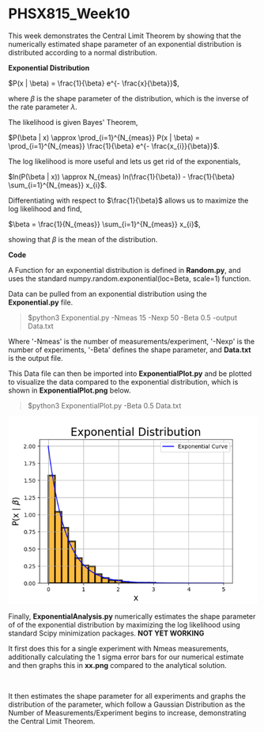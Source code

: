 # PHSX815_Week10

This week demonstrates the Central Limit Theorem by showing that the numerically estimated shape parameter of an exponential distribution is distributed according to a normal distribution. 

**Exponential Distribution**

$P(x | \beta) = \frac{1}{\beta} e^{- \frac{x}{\beta}}$,

where $\beta$ is the shape parameter of the distribution, which is the inverse of the rate parameter $\lambda$.

The likelihood is given Bayes' Theorem,

$P(\beta | x) \approx \prod_{i=1}^{N_{meas}} P(x | \beta) = \prod_{i=1}^{N_{meas}} \frac{1}{\beta} e^{- \frac{x_{i}}{\beta}}$.

The log likelihood is more useful and lets us get rid of the exponentials,

$ln(P(\beta | x)) \approx N_{meas} ln(\frac{1}{\beta}) - \frac{1}{\beta} \sum_{i=1}^{N_{meas}} x_{i}$.

Differentiating with respect to $\frac{1}{\beta}$ allows us to maximize the log likelihood and find,

$\beta = \frac{1}{N_{meas}} \sum_{i=1}^{N_{meas}} x_{i}$,

showing that $\beta$ is the mean of the distribution.

**Code**

A Function for an exponential distribution is defined in **Random.py**, and uses the standard numpy.random.exponential(loc=Beta, scale=1) function.

Data can be pulled from an exponential distribution using the **Exponential.py** file.

>$python3 Exponential.py -Nmeas 15 -Nexp 50 -Beta 0.5 -output Data.txt

Where '-Nmeas' is the number of measurements/experiment, '-Nexp' is the number of experiments, '-Beta' defines the shape parameter, and **Data.txt** is the output file.

This Data file can then be imported into **ExponentialPlot.py** and be plotted to visualize the data compared to the exponential distribution, which is shown in **ExponentialPlot.png** below.

>$python3 ExponentialPlot.py -Beta 0.5 Data.txt

![ExponentialPlot.png](https://github.com/DJDdawg/PHSX815_Week10/blob/main/ExponentialPlot.png)

Finally, **ExponentialAnalysis.py** numerically estimates the shape parameter of of the exponential distribution by maximizing the log likelihood using standard Scipy minimization packages. **NOT YET WORKING**

It first does this for a single experiment with Nmeas measurements, additionally calculating the 1 sigma error bars for our numerical estimate and then graphs this in **xx.png** compared to the analytical solution. 

![]()

It then estimates the shape parameter for all experiments and graphs the distribution of the parameter, which follow a Gaussian Distribution as the Number of Measurements/Experiment begins to increase, demonstrating the Central Limit Theorem.

![]()
